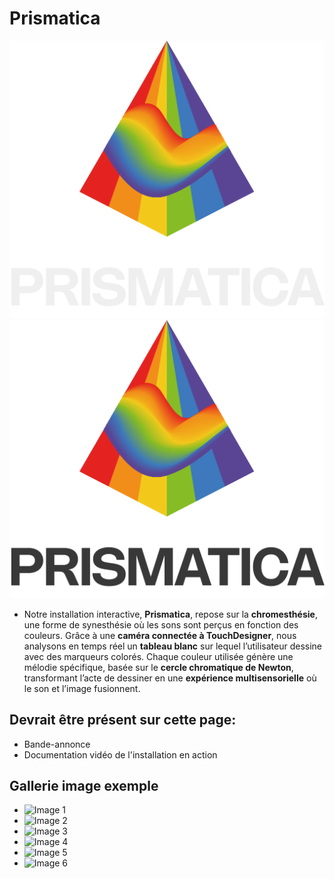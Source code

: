 # Prismatica

![Prismatica Logo](medias/images/logo/prismatica_logo_v2_dark@1024x.png#gh-dark-mode-only)
![Prismatica Logo](medias/images/logo/prismatica_logo_v2_light@1024x.png#gh-light-mode-only)


* Notre installation interactive, **Prismatica**, repose sur la **chromesthésie**, une forme de synesthésie où les sons sont perçus en fonction des couleurs. Grâce à une **caméra connectée à TouchDesigner**, nous analysons en temps réel un **tableau blanc** sur lequel l’utilisateur dessine avec des marqueurs colorés. Chaque couleur utilisée génère une mélodie spécifique, basée sur le **cercle chromatique de Newton**, transformant l’acte de dessiner en une **expérience multisensorielle** où le son et l’image fusionnent.

## Devrait être présent sur cette page:

* Bande-annonce
* Documentation vidéo de l'installation en action

## Gallerie image exemple

* ![Image 1](https://placehold.co/400x400?text=1+image)
* ![Image 2](https://placehold.co/400x400?text=2+image)
* ![Image 3](https://placehold.co/400x400?text=3+image)
* ![Image 4](https://placehold.co/400x400?text=4+image)
* ![Image 5](https://placehold.co/400x400?text=5+image)
* ![Image 6](https://placehold.co/400x400?text=6+image)

